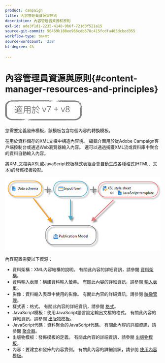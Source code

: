 ```yaml
---
product: campaign
title: 內容管理員資源與原則
description: 內容管理器資源和原則
exl-id: ade3f1d1-2235-4148-9b6f-721d3f521a15
source-git-commit: 56459b188ee966cdb578c415fcdfa485dcbed355
workflow-type: tm+mt
source-wordcount: '238'
ht-degree: 4%

---
```


# 內容管理員資源與原則{#content-manager-resources-and-principles}

![](../../assets/common.svg)

您需要定義發佈模板，該模板包含每個內容的轉換模板。

在用於資料儲存的XML文檔中構造內容塊。 編輯介面用於從Adobe Campaign客戶端控制台或通過Web瀏覽器輸入內容。 還可以通過捕獲XML流或資料庫中聚合的資料自動輸入內容。

將XML文檔與XSL或JavaScript模板樣式表組合會自動生成各種格式(HTML、文本)的發佈模板投影。

![](assets/d_ncs_content_process.png)

內容配置需要以下資源：

* 資料架構：XML內容結構的說明。 有關此內容的詳細資訊，請參閱 [資料架構](data-schemas.md)。
* 資料輸入表單：構建資料輸入螢幕。 有關此內容的詳細資訊，請參閱 [輸入表單](input-forms.md)。
* 影像：資料輸入表單中使用的影像。 有關此內容的詳細資訊，請參閱 [映像管理](formatting.md#image-management)。
* 樣式表：格式。 有關此內容的詳細資訊，請參閱 [格式](formatting.md)。
* JavaScript模板：使用JavaScript語言設定輸出文檔的格式。 有關此內容的詳細資訊，請參閱 [出版物模板](publication-templates.md)。
* JavaScript代碼：資料聚合的JavaScript代碼。 有關此內容的詳細資訊，請參閱 [聚合器](publication-templates.md#aggregator)。
* 出版物模板：發佈模板的定義。 有關此內容的詳細資訊，請參閱 [出版物模板](publication-templates.md)。
* 內容：要建立和發佈的內容實例。 有關此內容的詳細資訊，請參閱 [使用內容模板](using-a-content-template.md)。
